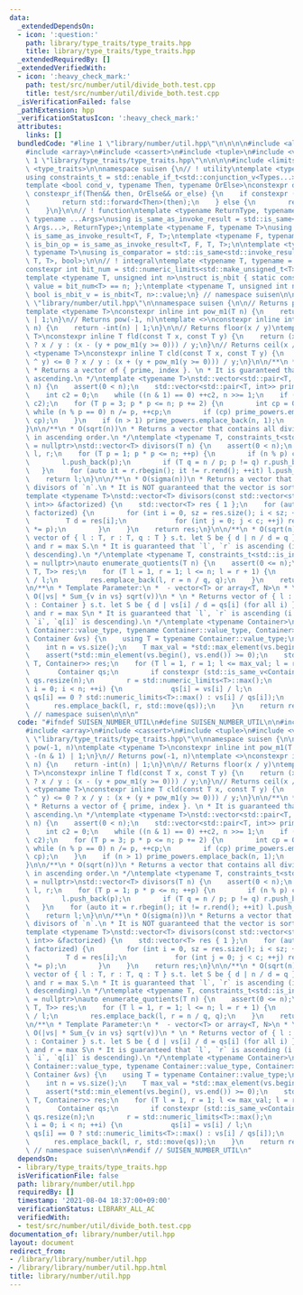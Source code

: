 ```yaml
---
data:
  _extendedDependsOn:
  - icon: ':question:'
    path: library/type_traits/type_traits.hpp
    title: library/type_traits/type_traits.hpp
  _extendedRequiredBy: []
  _extendedVerifiedWith:
  - icon: ':heavy_check_mark:'
    path: test/src/number/util/divide_both.test.cpp
    title: test/src/number/util/divide_both.test.cpp
  _isVerificationFailed: false
  _pathExtension: hpp
  _verificationStatusIcon: ':heavy_check_mark:'
  attributes:
    links: []
  bundledCode: "#line 1 \"library/number/util.hpp\"\n\n\n\n#include <algorithm>\n\
    #include <array>\n#include <cassert>\n#include <tuple>\n#include <vector>\n#line\
    \ 1 \"library/type_traits/type_traits.hpp\"\n\n\n\n#include <limits>\n#include\
    \ <type_traits>\n\nnamespace suisen {\n// ! utility\ntemplate <typename ...Types>\n\
    using constraints_t = std::enable_if_t<std::conjunction_v<Types...>, std::nullptr_t>;\n\
    template <bool cond_v, typename Then, typename OrElse>\nconstexpr decltype(auto)\
    \ constexpr_if(Then&& then, OrElse&& or_else) {\n    if constexpr (cond_v) {\n\
    \        return std::forward<Then>(then);\n    } else {\n        return std::forward<OrElse>(or_else);\n\
    \    }\n}\n\n// ! function\ntemplate <typename ReturnType, typename Callable,\
    \ typename ...Args>\nusing is_same_as_invoke_result = std::is_same<std::invoke_result_t<Callable,\
    \ Args...>, ReturnType>;\ntemplate <typename F, typename T>\nusing is_uni_op =\
    \ is_same_as_invoke_result<T, F, T>;\ntemplate <typename F, typename T>\nusing\
    \ is_bin_op = is_same_as_invoke_result<T, F, T, T>;\n\ntemplate <typename Comparator,\
    \ typename T>\nusing is_comparator = std::is_same<std::invoke_result_t<Comparator,\
    \ T, T>, bool>;\n\n// ! integral\ntemplate <typename T, typename = constraints_t<std::is_integral<T>>>\n\
    constexpr int bit_num = std::numeric_limits<std::make_unsigned_t<T>>::digits;\n\
    template <typename T, unsigned int n>\nstruct is_nbit { static constexpr bool\
    \ value = bit_num<T> == n; };\ntemplate <typename T, unsigned int n>\nstatic constexpr\
    \ bool is_nbit_v = is_nbit<T, n>::value;\n} // namespace suisen\n\n\n#line 10\
    \ \"library/number/util.hpp\"\n\nnamespace suisen {\n\n// Returns pow(-1, n)\n\
    template <typename T>\nconstexpr inline int pow_m1(T n) {\n    return -(n & 1)\
    \ | 1;\n}\n// Returns pow(-1, n)\ntemplate <>\nconstexpr inline int pow_m1<bool>(bool\
    \ n) {\n    return -int(n) | 1;\n}\n\n// Returns floor(x / y)\ntemplate <typename\
    \ T>\nconstexpr inline T fld(const T x, const T y) {\n    return (x ^ y) >= 0\
    \ ? x / y : (x - (y + pow_m1(y >= 0))) / y;\n}\n// Returns ceil(x / y)\ntemplate\
    \ <typename T>\nconstexpr inline T cld(const T x, const T y) {\n    return (x\
    \ ^ y) <= 0 ? x / y : (x + (y + pow_m1(y >= 0))) / y;\n}\n\n/**\n * O(sqrt(n))\n\
    \ * Returns a vector of { prime, index }. \n * It is guaranteed that `prime` is\
    \ ascending.\n */\ntemplate <typename T>\nstd::vector<std::pair<T, int>> factorize(T\
    \ n) {\n    assert(0 < n);\n    std::vector<std::pair<T, int>> prime_powers;\n\
    \    int c2 = 0;\n    while ((n & 1) == 0) ++c2, n >>= 1;\n    if (c2) prime_powers.emplace_back(2,\
    \ c2);\n    for (T p = 3; p * p <= n; p += 2) {\n        int cp = 0;\n       \
    \ while (n % p == 0) n /= p, ++cp;\n        if (cp) prime_powers.emplace_back(p,\
    \ cp);\n    }\n    if (n > 1) prime_powers.emplace_back(n, 1);\n    return prime_powers;\n\
    }\n\n/**\n * O(sqrt(n))\n * Returns a vector that contains all divisors of `n`\
    \ in ascending order.\n */\ntemplate <typename T, constraints_t<std::is_integral<T>>\
    \ = nullptr>\nstd::vector<T> divisors(T n) {\n    assert(0 < n);\n    std::vector<T>\
    \ l, r;\n    for (T p = 1; p * p <= n; ++p) {\n        if (n % p) continue;\n\
    \        l.push_back(p);\n        if (T q = n / p; p != q) r.push_back(q);\n \
    \   }\n    for (auto it = r.rbegin(); it != r.rend(); ++it) l.push_back(*it);\n\
    \    return l;\n}\n\n/**\n * O(sigma(n))\n * Returns a vector that contains all\
    \ divisors of `n`.\n * It is NOT guaranteed that the vector is sorted.\n */\n\
    template <typename T>\nstd::vector<T> divisors(const std::vector<std::pair<T,\
    \ int>> &factorized) {\n    std::vector<T> res { 1 };\n    for (auto [p, c] :\
    \ factorized) {\n        for (int i = 0, sz = res.size(); i < sz; ++i) {\n   \
    \         T d = res[i];\n            for (int j = 0; j < c; ++j) res.push_back(d\
    \ *= p);\n        }\n    }\n    return res;\n}\n\n/**\n * O(sqrt(n)).\n * Returns\
    \ vector of { l : T, r : T, q : T } s.t. let S be { d | n / d = q }, l = min S\
    \ and r = max S.\n * It is guaranteed that `l`, `r` is ascending (i.e. `q` is\
    \ descending).\n */\ntemplate <typename T, constraints_t<std::is_integral<T>>\
    \ = nullptr>\nauto enumerate_quotients(T n) {\n    assert(0 <= n);\n    std::vector<std::tuple<T,\
    \ T, T>> res;\n    for (T l = 1, r = 1; l <= n; l = r + 1) {\n        T q = n\
    \ / l;\n        res.emplace_back(l, r = n / q, q);\n    }\n    return res;\n}\n\
    \n/**\n * Template Parameter:\n *  - vector<T> or array<T, N>\n * \n * Time Complexity:\
    \ O(|vs| * Sum_{v in vs} sqrt(v))\n * \n * Returns vector of { l : T, r : T, qs\
    \ : Container } s.t. let S be { d | vs[i] / d = qs[i] (for all i) }, l = min S\
    \ and r = max S\n * It is guaranteed that `l`, `r` is ascending (i.e. for all\
    \ `i`, `q[i]` is descending).\n */\ntemplate <typename Container>\nstd::vector<std::tuple<typename\
    \ Container::value_type, typename Container::value_type, Container>>\nenumerate_multiple_quotients(const\
    \ Container &vs) {\n    using T = typename Container::value_type;\n    static_assert(std::is_integral_v<T>);\n\
    \    int n = vs.size();\n    T max_val = *std::max_element(vs.begin(), vs.end());\n\
    \    assert(*std::min_element(vs.begin(), vs.end()) >= 0);\n    std::vector<std::tuple<T,\
    \ T, Container>> res;\n    for (T l = 1, r = 1; l <= max_val; l = r + 1) {\n \
    \       Container qs;\n        if constexpr (std::is_same_v<Container, std::vector<T>>)\
    \ qs.resize(n);\n        r = std::numeric_limits<T>::max();\n        for (int\
    \ i = 0; i < n; ++i) {\n            qs[i] = vs[i] / l;\n            r = std::min(r,\
    \ qs[i] == 0 ? std::numeric_limits<T>::max() : vs[i] / qs[i]);\n        }\n  \
    \      res.emplace_back(l, r, std::move(qs));\n    }\n    return res;\n}\n\n}\
    \ // namespace suisen\n\n\n"
  code: "#ifndef SUISEN_NUMBER_UTIL\n#define SUISEN_NUMBER_UTIL\n\n#include <algorithm>\n\
    #include <array>\n#include <cassert>\n#include <tuple>\n#include <vector>\n#include\
    \ \"library/type_traits/type_traits.hpp\"\n\nnamespace suisen {\n\n// Returns\
    \ pow(-1, n)\ntemplate <typename T>\nconstexpr inline int pow_m1(T n) {\n    return\
    \ -(n & 1) | 1;\n}\n// Returns pow(-1, n)\ntemplate <>\nconstexpr inline int pow_m1<bool>(bool\
    \ n) {\n    return -int(n) | 1;\n}\n\n// Returns floor(x / y)\ntemplate <typename\
    \ T>\nconstexpr inline T fld(const T x, const T y) {\n    return (x ^ y) >= 0\
    \ ? x / y : (x - (y + pow_m1(y >= 0))) / y;\n}\n// Returns ceil(x / y)\ntemplate\
    \ <typename T>\nconstexpr inline T cld(const T x, const T y) {\n    return (x\
    \ ^ y) <= 0 ? x / y : (x + (y + pow_m1(y >= 0))) / y;\n}\n\n/**\n * O(sqrt(n))\n\
    \ * Returns a vector of { prime, index }. \n * It is guaranteed that `prime` is\
    \ ascending.\n */\ntemplate <typename T>\nstd::vector<std::pair<T, int>> factorize(T\
    \ n) {\n    assert(0 < n);\n    std::vector<std::pair<T, int>> prime_powers;\n\
    \    int c2 = 0;\n    while ((n & 1) == 0) ++c2, n >>= 1;\n    if (c2) prime_powers.emplace_back(2,\
    \ c2);\n    for (T p = 3; p * p <= n; p += 2) {\n        int cp = 0;\n       \
    \ while (n % p == 0) n /= p, ++cp;\n        if (cp) prime_powers.emplace_back(p,\
    \ cp);\n    }\n    if (n > 1) prime_powers.emplace_back(n, 1);\n    return prime_powers;\n\
    }\n\n/**\n * O(sqrt(n))\n * Returns a vector that contains all divisors of `n`\
    \ in ascending order.\n */\ntemplate <typename T, constraints_t<std::is_integral<T>>\
    \ = nullptr>\nstd::vector<T> divisors(T n) {\n    assert(0 < n);\n    std::vector<T>\
    \ l, r;\n    for (T p = 1; p * p <= n; ++p) {\n        if (n % p) continue;\n\
    \        l.push_back(p);\n        if (T q = n / p; p != q) r.push_back(q);\n \
    \   }\n    for (auto it = r.rbegin(); it != r.rend(); ++it) l.push_back(*it);\n\
    \    return l;\n}\n\n/**\n * O(sigma(n))\n * Returns a vector that contains all\
    \ divisors of `n`.\n * It is NOT guaranteed that the vector is sorted.\n */\n\
    template <typename T>\nstd::vector<T> divisors(const std::vector<std::pair<T,\
    \ int>> &factorized) {\n    std::vector<T> res { 1 };\n    for (auto [p, c] :\
    \ factorized) {\n        for (int i = 0, sz = res.size(); i < sz; ++i) {\n   \
    \         T d = res[i];\n            for (int j = 0; j < c; ++j) res.push_back(d\
    \ *= p);\n        }\n    }\n    return res;\n}\n\n/**\n * O(sqrt(n)).\n * Returns\
    \ vector of { l : T, r : T, q : T } s.t. let S be { d | n / d = q }, l = min S\
    \ and r = max S.\n * It is guaranteed that `l`, `r` is ascending (i.e. `q` is\
    \ descending).\n */\ntemplate <typename T, constraints_t<std::is_integral<T>>\
    \ = nullptr>\nauto enumerate_quotients(T n) {\n    assert(0 <= n);\n    std::vector<std::tuple<T,\
    \ T, T>> res;\n    for (T l = 1, r = 1; l <= n; l = r + 1) {\n        T q = n\
    \ / l;\n        res.emplace_back(l, r = n / q, q);\n    }\n    return res;\n}\n\
    \n/**\n * Template Parameter:\n *  - vector<T> or array<T, N>\n * \n * Time Complexity:\
    \ O(|vs| * Sum_{v in vs} sqrt(v))\n * \n * Returns vector of { l : T, r : T, qs\
    \ : Container } s.t. let S be { d | vs[i] / d = qs[i] (for all i) }, l = min S\
    \ and r = max S\n * It is guaranteed that `l`, `r` is ascending (i.e. for all\
    \ `i`, `q[i]` is descending).\n */\ntemplate <typename Container>\nstd::vector<std::tuple<typename\
    \ Container::value_type, typename Container::value_type, Container>>\nenumerate_multiple_quotients(const\
    \ Container &vs) {\n    using T = typename Container::value_type;\n    static_assert(std::is_integral_v<T>);\n\
    \    int n = vs.size();\n    T max_val = *std::max_element(vs.begin(), vs.end());\n\
    \    assert(*std::min_element(vs.begin(), vs.end()) >= 0);\n    std::vector<std::tuple<T,\
    \ T, Container>> res;\n    for (T l = 1, r = 1; l <= max_val; l = r + 1) {\n \
    \       Container qs;\n        if constexpr (std::is_same_v<Container, std::vector<T>>)\
    \ qs.resize(n);\n        r = std::numeric_limits<T>::max();\n        for (int\
    \ i = 0; i < n; ++i) {\n            qs[i] = vs[i] / l;\n            r = std::min(r,\
    \ qs[i] == 0 ? std::numeric_limits<T>::max() : vs[i] / qs[i]);\n        }\n  \
    \      res.emplace_back(l, r, std::move(qs));\n    }\n    return res;\n}\n\n}\
    \ // namespace suisen\n\n#endif // SUISEN_NUMBER_UTIL\n"
  dependsOn:
  - library/type_traits/type_traits.hpp
  isVerificationFile: false
  path: library/number/util.hpp
  requiredBy: []
  timestamp: '2021-08-04 18:37:00+09:00'
  verificationStatus: LIBRARY_ALL_AC
  verifiedWith:
  - test/src/number/util/divide_both.test.cpp
documentation_of: library/number/util.hpp
layout: document
redirect_from:
- /library/library/number/util.hpp
- /library/library/number/util.hpp.html
title: library/number/util.hpp
---
```

